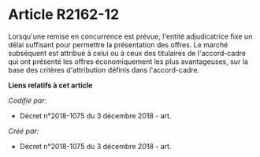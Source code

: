 # Article R2162-12

Lorsqu'une remise en concurrence est prévue, l'entité adjudicatrice fixe un délai suffisant pour permettre la présentation
des offres. Le marché subséquent est attribué à celui ou à ceux des titulaires de l'accord-cadre qui ont présenté les offres
économiquement les plus avantageuses, sur la base des critères d'attribution définis dans l'accord-cadre.

**Liens relatifs à cet article**

_Codifié par_:

  - Décret n°2018-1075 du 3 décembre 2018 - art.

_Créé par_:

  - Décret n°2018-1075 du 3 décembre 2018 - art.
